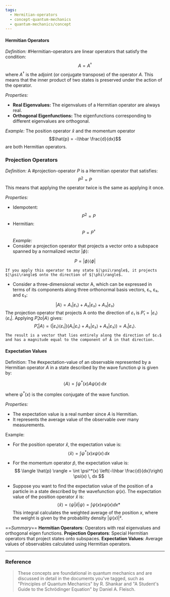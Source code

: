 ```yaml
---
tags:
  - Hermitian-operators
  - concept-quantum-mechanics
  - quantum-mechanics/concept
---
```

#### Hermitian Operators

*Definition:* #Hermitian-operators are linear operators that satisfy the condition:
$$
A = A^\dagger
$$
where $A^\dagger$ is the adjoint (or conjugate transpose) of the operator $A$. This means that the inner product of two states is preserved under the action of the operator.

*Properties:*
- **Real Eigenvalues:** The eigenvalues of a Hermitian operator are always real.
- **Orthogonal Eigenfunctions:** The eigenfunctions corresponding to different eigenvalues are orthogonal.

*Example:* The position operator $\hat{x}$ and the momentum operator $$\hat{p} = -i\hbar \frac{d}{dx}$$ are both Hermitian operators.
### Projection Operators

*Definition:* A #projection-operator $P$ is a Hermitian operator that satisfies:
$$P^2 = P$$
This means that applying the operator twice is the same as applying it once.

*Properties:*
- Idempotent: $$P^2 = P$$
- Hermitian: $$P = P^\dagger$$
*Example:* 
- Consider a projection operator that projects a vector onto a subspace spanned by a normalized vector $|\phi\rangle$:

$$
P = |\phi\rangle \langle \phi|
$$

	If you apply this operator to any state $|\psi\rangle$, it projects $|\psi\rangle$ onto the direction of $|\phi\rangle$.
	
- Consider a three-dimensional vector A, which can be expressed in terms of its components along three orthonormal basis vectors, ε₁, ε₂, and ε₃:

$$|A⟩ = A₁|ε₁⟩ + A₂|ε₂⟩ + A₃|ε₃⟩$$
	The projection operator that projects A onto the direction of $ε₁$ is $P̂₁ = |ε₁⟩⟨ε₁|$. Applying $P̂₁ to |A⟩$ gives:
$$P̂₁|A⟩ = (|ε₁⟩⟨ε₁|)(A₁|ε₁⟩ + A₂|ε₂⟩ + A₃|ε₃⟩) = A₁|ε₁⟩.$$

	The result is a vector that lies entirely along the direction of $ε₁$ and has a magnitude equal to the component of A in that direction.
	
#### Expectation Values

Definition: The #expectation-value of an observable represented by a Hermitian operator $A$ in a state described by the wave function $\psi$ is given by:

$$
\langle A \rangle = \int \psi^*(x) A \psi(x) \, dx
$$

where $\psi^*(x)$ is the complex conjugate of the wave function.

*Properties:*
- The expectation value is a real number since $A$ is Hermitian.
- It represents the average value of the observable over many measurements.

Example: 
- For the position operator $\hat{x}$, the expectation value is:
$$
\langle \hat{x} \rangle = \int \psi^*(x) x \psi(x) \, dx
$$

- For the momentum operator $\hat{p}$, the expectation value is:
$$
\langle \hat{p} \rangle = \int \psi^*(x) \left(-i\hbar \frac{d}{dx}\right) \psi(x) \, dx
$$
- Suppose you want to find the expectation value of the position of a particle in a state described by the wavefunction $ψ(x)$. The expectation value of the position operator $\hat{x}$ is:
$$⟨\hat{x}⟩ = ⟨ψ| \hat{x} |ψ⟩ = ∫ψ(x) x ψ(x) dx*$$
	This integral calculates the weighted average of the position $x$, where the weight is given by the probability density $|ψ(x)|²$.

==*Summary*==
**Hermitian Operators**: Operators with real eigenvalues and orthogonal eigen functions.
**Projection Operators**: Special Hermitian operators that project states onto subspaces.
**Expectation Values**: Average values of observables calculated using Hermitian operators.

---
### Reference
>These concepts are foundational in quantum mechanics and are discussed in detail in the documents you've tagged, such as "Principles of Quantum Mechanics" by R. Shankar and "A Student's Guide to the Schrödinger Equation" by Daniel A. Fleisch. 